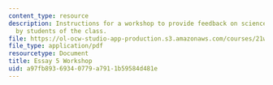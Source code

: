 ```yaml
---
content_type: resource
description: Instructions for a workshop to provide feedback on science essays written
  by students of the class.
file: https://ol-ocw-studio-app-production.s3.amazonaws.com/courses/21w-777-the-science-essay-spring-2009/a97fb89369340779a7911b59584d481e_MIT21W_777s09_assn23_essay5workshop.pdf
file_type: application/pdf
resourcetype: Document
title: Essay 5 Workshop
uid: a97fb893-6934-0779-a791-1b59584d481e
---
```

